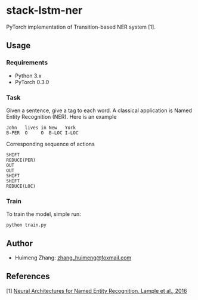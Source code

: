 # stack-lstm-ner
PyTorch implementation of Transition-based NER system [1].

## Usage
### Requirements
  * Python 3.x
  * PyTorch 0.3.0


### Task

Given a sentence, give a tag to each word. A classical application is Named Entity Recognition (NER). Here is an example

```
John   lives in New   York
B-PER  O     O  B-LOC I-LOC
```
Corresponding sequence of actions

```
SHIFT
REDUCE(PER)
OUT
OUT
SHIFT
SHIFT
REDUCE(LOC)
```

### Train

To train the model, simple run:
```
python train.py
```

## Author
* Huimeng Zhang: zhang_huimeng@foxmail.com


## References

[1] [Neural Architectures for Named Entity Recognition, Lample et al., 2016](http://www.aclweb.org/anthology/N16-1030.pdf)